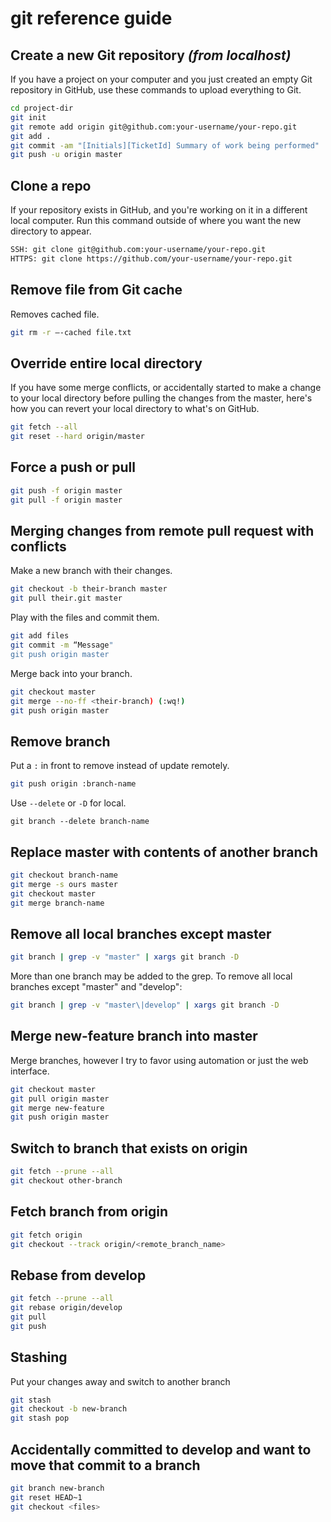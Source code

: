 # git reference guide

## Create a new Git repository _(from localhost)_

If you have a project on your computer and you just created an empty Git repository in GitHub, use these commands to upload everything to Git.

```bash
cd project-dir
git init
git remote add origin git@github.com:your-username/your-repo.git
git add .
git commit -am "[Initials][TicketId] Summary of work being performed"
git push -u origin master
```

## Clone a repo

If your repository exists in GitHub, and you're working on it in a different local computer. Run this command outside of where you want the new directory to appear.

```bash
SSH: git clone git@github.com:your-username/your-repo.git
HTTPS: git clone https://github.com/your-username/your-repo.git
```

## Remove file from Git cache

Removes cached file.

```bash
git rm -r —-cached file.txt
```

## Override entire local directory

If you have some merge conflicts, or accidentally started to make a change to your local directory before pulling the changes from the master, here's how you can revert your local directory to what's on GitHub.

```bash
git fetch --all
git reset --hard origin/master
```

## Force a push or pull

```bash
git push -f origin master
git pull -f origin master
```

## Merging changes from remote pull request with conflicts

Make a new branch with their changes.

```bash
git checkout -b their-branch master
git pull their.git master
```

Play with the files and commit them.

```bash
git add files
git commit -m “Message"
git push origin master
```

Merge back into your branch.

```bash
git checkout master
git merge --no-ff <their-branch) (:wq!)
git push origin master
```

## Remove branch

Put a `:` in front to remove instead of update remotely.

```bash
git push origin :branch-name
```

Use `--delete` or `-D` for local.

```
git branch --delete branch-name
```

## Replace master with contents of another branch

```bash
git checkout branch-name
git merge -s ours master
git checkout master
git merge branch-name
```

## Remove all local branches except master

```bash
git branch | grep -v "master" | xargs git branch -D
```

More than one branch may be added to the grep. To remove all local branches except "master" and "develop":

```bash
git branch | grep -v "master\|develop" | xargs git branch -D
```

## Merge new-feature branch into master

Merge branches, however I try to favor using automation or just the web interface.

```bash
git checkout master
git pull origin master
git merge new-feature
git push origin master
```

## Switch to branch that exists on origin

```bash
git fetch --prune --all
git checkout other-branch
```

## Fetch branch from origin

```bash
git fetch origin
git checkout --track origin/<remote_branch_name>
```

## Rebase from develop

```bash
git fetch --prune --all
git rebase origin/develop
git pull
git push
```

## Stashing

Put your changes away and switch to another branch

```bash
git stash
git checkout -b new-branch
git stash pop
```

## Accidentally committed to develop and want to move that commit to a branch

```bash
git branch new-branch
git reset HEAD~1
git checkout <files>
```
